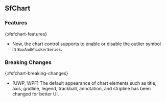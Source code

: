 ## SfChart

### Features
{:#sfchart-features}

* Now, the chart control supports to enable or disable the outlier symbol in `BoxAndWhiskerSeries`.

### Breaking Changes
{:#sfchart-breaking-changes}

* [UWP, WPF] The default appearance of chart elements such as title, axis, gridline, legend, trackball, annotation, and stripline has been changed for better UI.

